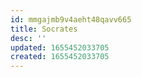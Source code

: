 ```yaml
---
id: mmgajmb9v4aeht48qavv665
title: Socrates
desc: ''
updated: 1655452033705
created: 1655452033705
---
```


